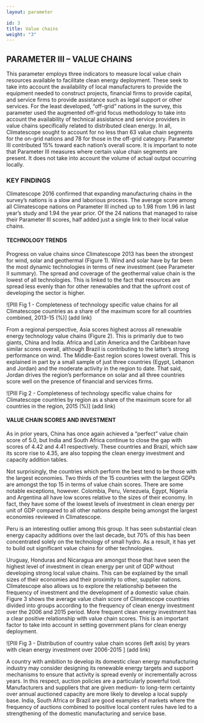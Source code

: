 ```yaml
---
layout: parameter

id: 3
title: Value chains
weight: "3"
---
```

## PARAMETER III – VALUE CHAINS

This parameter employs three indicators to measure local value chain resources available to facilitate clean energy deployment. These seek to take into account the availability of local manufacturers to provide the equipment needed to construct projects, financial firms to provide capital, and service firms to provide assistance such as legal support or other services. 
For the least developed, “off-grid” nations in the survey, this parameter used the augmented off-grid focus methodology to take into account the availability of technical assistance and service providers in value chains specifically related to distributed clean energy. In all, Climatescope sought to account for no less than 63 value chain segments for the on-grid nations and 78 for those in the off-grid category. Parameter III contributed 15% toward each nation’s overall score.
It is important to note that Parameter III measures where certain value chain segments are present. It does not take into account the volume of actual output occurring locally.

### KEY FINDINGS

Climatescope 2016 confirmed that expanding manufacturing chains in the survey’s nations is a slow and laborious process. The average score among all Climatescope nations on Parameter III inched up to 1.98 from 1.96 in last year’s study and 1.94 the year prior. Of the 24 nations that managed to raise their Parameter III scores, half added just a single link to their local value chains. 

#### TECHNOLOGY TRENDS 

Progress on value chains since Climatescope 2013 has been the strongest for wind, solar and geothermal (Figure 1). Wind and solar have by far been the most dynamic technologies in terms of new investment (see Parameter II summary). The spread and coverage of the geothermal value chain is the lowest of all technologies. This is linked to the fact that resources are spread less evenly than for other renewables and that the upfront cost of developing the sector is higher.

![PIII Fig 1 - Completeness of technology specific value chains for all Climatescope countries as a share of the maximum score for all countries combined, 2013-15 (%)] (add link)

From a regional perspective, Asia scores highest across all renewable energy technology value chains (Figure 2). This is primarily due to two giants, China and India. Africa and Latin America and the Caribbean have similar scores overall, although Brazil is contributing to the latter’s strong performance on wind. The Middle-East region scores lowest overall. This is explained in part by a small sample of just three countries (Egypt, Lebanon and Jordan) and the moderate activity in the region to date. That said, Jordan drives the region’s performance on solar and all three countries score well on the presence of financial and services firms. 

![PIII Fig 2 - Completeness of technology specific value chains for Climatescope countries by region as a share of the maximum score for all countries in the region, 2015 (%)] (add link)

#### VALUE CHAIN SCORES AND INVESTMENT

As in prior years, China has once again achieved a “perfect” value chain score of 5.0, but India and South Africa continue to close the gap with scores of 4.42 and 4.41 respectively. These countries and Brazil, which saw its score rise to 4.35, are also topping the clean energy investment and capacity addition tables. 

Not surprisingly, the countries which perform the best tend to be those with the largest economies. Two thirds of the 15 countries with the largest GDPs are amongst the top 15 in terms of value chain scores. 
There are some notable exceptions, however. Colombia, Peru, Venezuela, Egypt, Nigeria and Argentina all have low scores relative to the sizes of their economy. In fact, they have some of the lowest levels of investment in clean energy per unit of GDP compared to all other nations despite being amongst the largest economies reviewed in Climatescope. 

Peru is an interesting outlier among this group. It has seen substantial clean energy capacity additions over the last decade, but 70% of this has been concentrated solely on the technology of small hydro. As a result, it has yet to build out significant value chains for other technologies.

Uruguay, Honduras and Nicaragua are amongst those that have seen the highest level of investment in clean energy per unit of GDP without developing strong local value chains. This can be explained by the small sizes of their economies and their proximity to other, supplier nations. 
Climatescope also allows us to explore the relationship between the frequency of investment and the development of a domestic value chain. Figure 3 shows the average value chain score of Climatescope countries divided into groups according to the frequency of clean energy investment over the 2006 and 2015 period. More frequent clean energy investment has a clear positive relationship with value chain scores. This is an important factor to take into account in setting government plans for clean energy deployment.    

![PIII Fig 3 - Distribution of country value chain scores (left axis) by years with clean energy investment over 2006-2015 ] (add link)

A country with ambition to develop its domestic clean energy manufacturing industry may consider designing its renewable energy targets and support mechanisms to ensure that activity is spread evenly or incrementally across years. In this respect, auction policies are a particularly powerful tool.  Manufacturers and suppliers that are given medium- to long-term certainty over annual auctioned capacity are more likely to develop a local supply base. India, South Africa or Brazil are good examples of markets where the frequency of auctions combined to positive local content rules have led to a strengthening of the domestic manufacturing and service base. 

